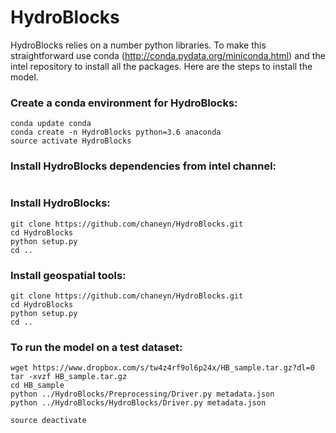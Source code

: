 HydroBlocks
==========

HydroBlocks relies on a number python libraries. To make this straightforward use conda (http://conda.pydata.org/miniconda.html) and the intel repository to install all the packages. Here are the steps to install the model.


### Create a conda environment for HydroBlocks:
```
conda update conda
conda create -n HydroBlocks python=3.6 anaconda
source activate HydroBlocks
```

### Install HydroBlocks dependencies from intel channel:
```conda install -c intel gdal netcdf4 geos xerces-c jpeg scikit-image scikit-learn numpy pandas h5py kealib gcc libgcc python=3.6 mpi4py
```

### Install HydroBlocks:
```
git clone https://github.com/chaneyn/HydroBlocks.git
cd HydroBlocks
python setup.py 
cd ..
```

### Install geospatial tools:
```
git clone https://github.com/chaneyn/HydroBlocks.git
cd HydroBlocks 
python setup.py 
cd ..
```

### To run the model on a test dataset:
```
wget https://www.dropbox.com/s/tw4z4rf9ol6p24x/HB_sample.tar.gz?dl=0
tar -xvzf HB_sample.tar.gz
cd HB_sample
python ../HydroBlocks/Preprocessing/Driver.py metadata.json
python ../HydroBlocks/HydroBlocks/Driver.py metadata.json 
```

```
source deactivate 
```


